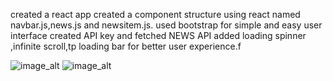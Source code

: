 created a react app
created a component structure using react named navbar.js,news.js and newsitem.js.
used bootstrap for simple and easy user interface 
created API key and fetched NEWS API 
added loading spinner ,infinite scroll,tp loading bar for better user experience.f

![image_alt](https://github.com/SuhaniBharti/newsapp/blob/0e19d80848e3fe62779061e567ef183f602c45a3/news.jpg)
![image_alt](https://github.com/SuhaniBharti/newsapp/blob/546ed6e9e90dc8aee94823c1853e0668ad1ce6db/news2.jpg)
